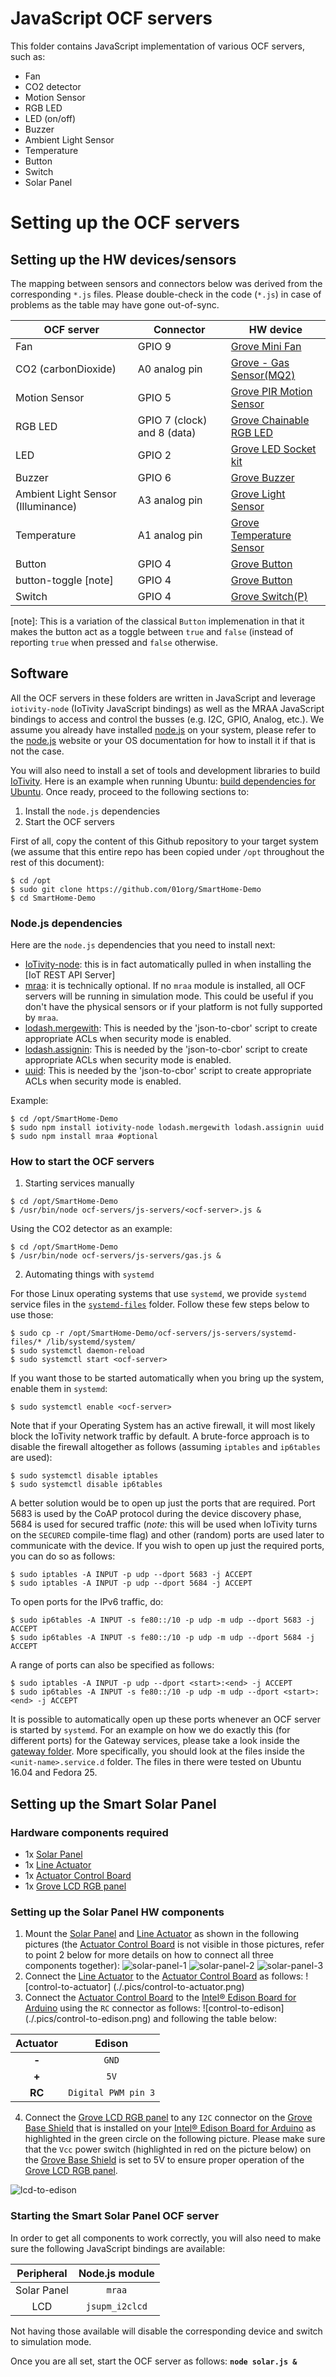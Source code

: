 # JavaScript OCF servers
This folder contains JavaScript implementation of various OCF servers, such as:
* Fan
* CO2 detector
* Motion Sensor
* RGB LED
* LED (on/off)
* Buzzer
* Ambient Light Sensor
* Temperature
* Button
* Switch
* Solar Panel

# Setting up the OCF servers

## Setting up the HW devices/sensors
The mapping between sensors and connectors below was derived from the corresponding `*.js` files. Please double-check in the code (`*.js`) in case of problems as the table may have gone out-of-sync.

| OCF server | Connector | HW device |
|------------|-----------|-----------|
| Fan | GPIO 9 | [Grove Mini Fan](http://www.seeedstudio.com/wiki/Grove_-_Mini_Fan) |
| CO2 (carbonDioxide) | A0 analog pin | [Grove - Gas Sensor(MQ2)](http://www.seeedstudio.com/depot/Grove-Gas-SensorMQ2-p-937.html) |
| Motion Sensor | GPIO 5 | [Grove PIR Motion Sensor](http://www.seeedstudio.com/depot/Grove-PIR-Motion-Sensor-p-802.html) |
| RGB LED | GPIO 7 (clock) and 8 (data) | [Grove Chainable RGB LED](http://www.seeedstudio.com/depot/twig-chainable-rgb-led-p-850.html?cPath=156_157) |
| LED | GPIO 2 | [Grove LED Socket kit](http://www.seeedstudio.com/wiki/Grove_-_LED) |
| Buzzer | GPIO 6 | [Grove Buzzer](http://www.seeedstudio.com/wiki/Grove_-_Buzzer) |
| Ambient Light Sensor (Illuminance) | A3 analog pin | [Grove Light Sensor](http://www.seeedstudio.com/depot/Grove-Light-Sensor-p-746.html) |
| Temperature | A1 analog pin | [Grove Temperature Sensor](http://www.seeedstudio.com/depot/Grove-Temperature-Sensor-p-774.html) |
| Button | GPIO 4 | [Grove Button](http://www.seeedstudio.com/wiki/Grove_-_Button) |
| button-toggle [note] | GPIO 4 | [Grove Button](http://www.seeedstudio.com/wiki/Grove_-_Button) |
| Switch | GPIO 4 | [Grove Switch(P)](http://www.seeedstudio.com/wiki/Grove_-_Switch(P)) |

[note]: This is a variation of the classical `Button` implemenation in that it makes the button act as a toggle between `true` and `false` (instead of reporting `true` when pressed and `false` otherwise.

## Software
All the OCF servers in these folders are written in JavaScript and leverage `iotivity-node` (IoTivity JavaScript bindings) as well as the MRAA JavaScript bindings to access and control the busses (e.g. I2C, GPIO, Analog, etc.). We assume you already have installed [node.js](https://nodejs.org/) on your system, please refer to the [node.js](https://nodejs.org/) website or your OS documentation for how to install it if that is not the case.

You will also need to install a set of tools and development libraries to build [IoTivity](https://wiki.iotivity.org). Here is an example when running Ubuntu: [build dependencies for Ubuntu](https://wiki.iotivity.org/build_iotivity_with_ubuntu_build_machine). Once ready, proceed to the following sections to:
1. Install the `node.js` dependencies
2. Start the OCF servers

First of all, copy the content of this Github repository to your target system (we assume that this entire repo has been copied under `/opt` throughout the rest of this document):
```
$ cd /opt
$ sudo git clone https://github.com/01org/SmartHome-Demo
$ cd SmartHome-Demo
```

### Node.js dependencies

Here are the `node.js` dependencies that you need to install next:
* [IoTivity-node](https://www.npmjs.com/package/iotivity-node): this is in fact automatically pulled in when installing the [IoT REST API Server]
* [mraa](https://www.npmjs.com/package/mraa): it is technically optional. If no `mraa` module is installed, all OCF servers will be running in simulation mode. This could be useful if you don't have the physical sensors or if your platform is not fully supported by `mraa`.
* [lodash.mergewith](https://www.npmjs.com/package/lodash.mergewith): This is needed by the 'json-to-cbor' script to create appropriate ACLs when security mode is enabled.
* [lodash.assignin](https://www.npmjs.com/package/lodash.assignin): This is needed by the 'json-to-cbor' script to create appropriate ACLs when security mode is enabled.
* [uuid](https://www.npmjs.com/package/uuid): This is needed by the 'json-to-cbor' script to create appropriate ACLs when security mode is enabled.

Example:
```
$ cd /opt/SmartHome-Demo
$ sudo npm install iotivity-node lodash.mergewith lodash.assignin uuid
$ sudo npm install mraa #optional
```

### How to start the OCF servers

  1. Starting services manually
  ```
  $ cd /opt/SmartHome-Demo
  $ /usr/bin/node ocf-servers/js-servers/<ocf-server>.js &
  ```

  Using the CO2 detector as an example:
  ```
  $ cd /opt/SmartHome-Demo
  $ /usr/bin/node ocf-servers/js-servers/gas.js &
  ```

  2. Automating things with `systemd`

  For those Linux operating systems that use `systemd`, we provide `systemd` service files in the [`systemd-files`](./systemd-files) folder. Follow these few steps below to use those:
  ```
  $ sudo cp -r /opt/SmartHome-Demo/ocf-servers/js-servers/systemd-files/* /lib/systemd/system/
  $ sudo systemctl daemon-reload
  $ sudo systemctl start <ocf-server>
  ```

If you want those to be started automatically when you bring up the system, enable them in `systemd`:
```
$ sudo systemctl enable <ocf-server>
```

Note that if your Operating System has an active firewall, it will most likely block the IoTivity network traffic by default. A brute-force approach is to disable the firewall altogether as follows (assuming `iptables` and `ip6tables` are used):
```
$ sudo systemctl disable iptables
$ sudo systemctl disable ip6tables
```
A better solution would be to open up just the ports that are required. Port 5683 is used by the CoAP protocol during the device discovery phase, 5684 is used for secured traffic (*note:* this will be used when IoTivity turns on the `SECURED` compile-time flag) and other (random) ports are used later to communicate with the device. If you wish to open up just the required ports, you can do so as follows:
```
$ sudo iptables -A INPUT -p udp --dport 5683 -j ACCEPT
$ sudo iptables -A INPUT -p udp --dport 5684 -j ACCEPT
```
To open ports for the IPv6 traffic, do:
```
$ sudo ip6tables -A INPUT -s fe80::/10 -p udp -m udp --dport 5683 -j ACCEPT
$ sudo ip6tables -A INPUT -s fe80::/10 -p udp -m udp --dport 5684 -j ACCEPT
```
A range of ports can also be specified as follows:
```
$ sudo iptables -A INPUT -p udp --dport <start>:<end> -j ACCEPT
$ sudo ip6tables -A INPUT -s fe80::/10 -p udp -m udp --dport <start>:<end> -j ACCEPT
```

It is possible to automatically open up these ports whenever an OCF server is started by `systemd`. For an example on how we do exactly this (for different ports) for the Gateway services, please take a look inside the [gateway folder](../../gateway/systemd-files/). More specifically, you should look at the files inside the `<unit-name>.service.d` folder. The files in there were tested on Ubuntu 16.04 and Fedora 25.

## Setting up the Smart Solar Panel
### Hardware components required
* 1x [Solar Panel]
* 1x [Line Actuator]
* 1x [Actuator Control Board]
* 1x [Grove LCD RGB panel]

### Setting up the Solar Panel HW components
1. Mount the [Solar Panel] and [Line Actuator] as shown in the following pictures (the [Actuator Control Board] is not visible in those pictures, refer to point 2 below for more details on how to connect all three components together):
![solar-panel-1](./.pics/solar-panel-1.png)
![solar-panel-2](./.pics/solar-panel-2.png)
![solar-panel-3](./.pics/solar-panel-3.png)
2. Connect the [Line Actuator] to the [Actuator Control Board] as follows: ![control-to-actuator] (./.pics/control-to-actuator.png)
3. Connect the [Actuator Control Board] to the [Intel® Edison Board for Arduino] using the `RC` connector as follows: ![control-to-edison] (./.pics/control-to-edison.png) and following the table below:

  | Actuator | Edison |
  |:---:|:---:|
  | **-** | `GND` |
  | **+** | `5V` |
  | **RC** | `Digital PWM pin 3` |

4. Connect the [Grove LCD RGB panel] to any `I2C` connector on the [Grove Base Shield] that is installed on your [Intel® Edison Board for Arduino] as highlighted in the green circle on the following picture. Please make sure that the `Vcc` power switch (highlighted in red on the picture below) on the [Grove Base Shield] is set to 5V to ensure proper operation of the [Grove LCD RGB panel].

  ![lcd-to-edison](./.pics/lcd-to-edison.png)

### Starting the Smart Solar Panel OCF server
In order to get all components to work correctly, you will also need to make sure the following JavaScript bindings are available:

| Peripheral | Node.js module |
|:---:|:---:|
| Solar Panel | `mraa` |
| LCD | `jsupm_i2clcd` |

Not having those available will disable the corresponding device and switch to simulation mode.

Once you are all set, start the OCF server as follows: **`node solar.js &`**

[Solar Panel]: http://www.adafruit.com/products/200
[Line Actuator]: http://www.robotshop.com/en/firgelli-technologies-l12-30-210-12-p.html
[Actuator Control Board]: http://www.robotshop.com/en/firgelli-technologies-linear-actuator-control-board.html
[Grove LCD RGB panel]: http://www.seeedstudio.com/wiki/Grove_-_LCD_RGB_Backlight
[Grove Base Shield]: https://www.seeedstudio.com/base-shield-v13-p-1378.html?cPath=132_134
[Intel® Edison Board for Arduino]: http://www.intel.com/content/www/us/en/support/boards-and-kits/intel-edison-boards/intel-edison-board-for-arduino.html
